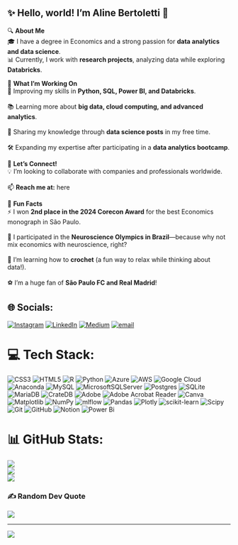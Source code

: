 ## ✨ Hello, world! I’m Aline Bertoletti 👋  

🔍 **About Me**  
🎓 I have a degree in Economics and a strong passion for **data analytics and data science**.<br/> 
📊 Currently, I work with **research projects**, analyzing data while exploring **Databricks**.<br/>   

🚀 **What I’m Working On**  
🌱 Improving my skills in **Python, SQL, Power BI, and Databricks**.<br/>   
📚 Learning more about **big data, cloud computing, and advanced analytics**.<br/>   
📢 Sharing my knowledge through **data science posts** in my free time.<br/>   
🛠 Expanding my expertise after participating in a **data analytics bootcamp**.<br/>   

🤝 **Let’s Connect!**  
💡 I’m looking to collaborate with companies and professionals worldwide.<br/>   
📫 **Reach me at:** here<br/> 

🌟 **Fun Facts**  
⚡ I won **2nd place in the 2024 Corecon Award** for the best Economics monograph in São Paulo.<br/>   
🧠 I participated in the **Neuroscience Olympics in Brazil**—because why not mix economics with neuroscience, right?<br/>   
🧶 I’m learning how to **crochet** (a fun way to relax while thinking about data!).<br/>   
⚽ I’m a huge fan of **São Paulo FC and Real Madrid**!<br/> 



## 🌐 Socials:
[![Instagram](https://img.shields.io/badge/Instagram-%23E4405F.svg?logo=Instagram&logoColor=white)](https://instagram.com/shecodesdata) [![LinkedIn](https://img.shields.io/badge/LinkedIn-%230077B5.svg?logo=linkedin&logoColor=white)](https://linkedin.com/in/alinebertoletti) [![Medium](https://img.shields.io/badge/Medium-12100E?logo=medium&logoColor=white)](https://medium.com/@alinefbertoletti) [![email](https://img.shields.io/badge/Email-D14836?logo=gmail&logoColor=white)](mailto:aline_bertoletti05@hotmail.com) 

# 💻 Tech Stack:
![CSS3](https://img.shields.io/badge/css3-%231572B6.svg?style=for-the-badge&logo=css3&logoColor=white) ![HTML5](https://img.shields.io/badge/html5-%23E34F26.svg?style=for-the-badge&logo=html5&logoColor=white) ![R](https://img.shields.io/badge/r-%23276DC3.svg?style=for-the-badge&logo=r&logoColor=white) ![Python](https://img.shields.io/badge/python-3670A0?style=for-the-badge&logo=python&logoColor=ffdd54) ![Azure](https://img.shields.io/badge/azure-%230072C6.svg?style=for-the-badge&logo=microsoftazure&logoColor=white) ![AWS](https://img.shields.io/badge/AWS-%23FF9900.svg?style=for-the-badge&logo=amazon-aws&logoColor=white) ![Google Cloud](https://img.shields.io/badge/GoogleCloud-%234285F4.svg?style=for-the-badge&logo=google-cloud&logoColor=white) ![Anaconda](https://img.shields.io/badge/Anaconda-%2344A833.svg?style=for-the-badge&logo=anaconda&logoColor=white) ![MySQL](https://img.shields.io/badge/mysql-4479A1.svg?style=for-the-badge&logo=mysql&logoColor=white) ![MicrosoftSQLServer](https://img.shields.io/badge/Microsoft%20SQL%20Server-CC2927?style=for-the-badge&logo=microsoft%20sql%20server&logoColor=white) ![Postgres](https://img.shields.io/badge/postgres-%23316192.svg?style=for-the-badge&logo=postgresql&logoColor=white) ![SQLite](https://img.shields.io/badge/sqlite-%2307405e.svg?style=for-the-badge&logo=sqlite&logoColor=white) ![MariaDB](https://img.shields.io/badge/MariaDB-003545?style=for-the-badge&logo=mariadb&logoColor=white) ![CrateDB](https://img.shields.io/badge/CrateDB-009DC7?style=for-the-badge&logo=CrateDB&logoColor=white) ![Adobe](https://img.shields.io/badge/adobe-%23FF0000.svg?style=for-the-badge&logo=adobe&logoColor=white) ![Adobe Acrobat Reader](https://img.shields.io/badge/Adobe%20Acrobat%20Reader-EC1C24.svg?style=for-the-badge&logo=Adobe%20Acrobat%20Reader&logoColor=white) ![Canva](https://img.shields.io/badge/Canva-%2300C4CC.svg?style=for-the-badge&logo=Canva&logoColor=white) ![Matplotlib](https://img.shields.io/badge/Matplotlib-%23ffffff.svg?style=for-the-badge&logo=Matplotlib&logoColor=black) ![NumPy](https://img.shields.io/badge/numpy-%23013243.svg?style=for-the-badge&logo=numpy&logoColor=white) ![mlflow](https://img.shields.io/badge/mlflow-%23d9ead3.svg?style=for-the-badge&logo=numpy&logoColor=blue) ![Pandas](https://img.shields.io/badge/pandas-%23150458.svg?style=for-the-badge&logo=pandas&logoColor=white) ![Plotly](https://img.shields.io/badge/Plotly-%233F4F75.svg?style=for-the-badge&logo=plotly&logoColor=white) ![scikit-learn](https://img.shields.io/badge/scikit--learn-%23F7931E.svg?style=for-the-badge&logo=scikit-learn&logoColor=white) ![Scipy](https://img.shields.io/badge/SciPy-%230C55A5.svg?style=for-the-badge&logo=scipy&logoColor=%white) ![Git](https://img.shields.io/badge/git-%23F05033.svg?style=for-the-badge&logo=git&logoColor=white) ![GitHub](https://img.shields.io/badge/github-%23121011.svg?style=for-the-badge&logo=github&logoColor=white) ![Notion](https://img.shields.io/badge/Notion-%23000000.svg?style=for-the-badge&logo=notion&logoColor=white) ![Power Bi](https://img.shields.io/badge/power_bi-F2C811?style=for-the-badge&logo=powerbi&logoColor=black)
# 📊 GitHub Stats:
![](https://github-readme-stats.vercel.app/api?username=alinebertoletti&theme=bear&hide_border=false&include_all_commits=false&count_private=false)<br/>
![](https://nirzak-streak-stats.vercel.app/?user=alinebertoletti&theme=bear&hide_border=false)<br/>
![](https://github-readme-stats.vercel.app/api/top-langs/?username=alinebertoletti&theme=bear&hide_border=false&include_all_commits=false&count_private=false&layout=compact)

### ✍️ Random Dev Quote
![](https://quotes-github-readme.vercel.app/api?type=horizontal&theme=dark)

---
[![](https://visitcount.itsvg.in/api?id=alinebertoletti&icon=9&color=8)](https://visitcount.itsvg.in)

<!-- Proudly created with GPRM ( https://gprm.itsvg.in ) -->
<!-- Proudly created with GPRM ( https://gprm.itsvg.in ) -->

  
<!---
alinebertoletti/alinebertoletti is a ✨ special ✨ repository because its `README.md` (this file) appears on your GitHub profile.
You can click the Preview link to take a look at your changes.
--->
